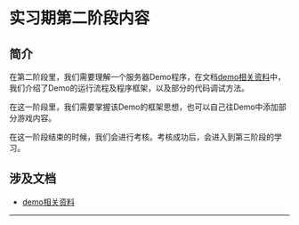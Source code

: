 # 实习期第二阶段内容

## 简介

在第二阶段里，我们需要理解一个服务器Demo程序，在文档[demo相关资料](/lib/elixir安装及demo相关资料.md#二_demo流程分析)中，我们介绍了Demo的运行流程及程序框架，以及部分的代码调试方法。

在这一阶段里，我们需要掌握该Demo的框架思想，也可以自己往Demo中添加部分游戏内容。

在这一阶段结束的时候，我们会进行考核。考核成功后，会进入到第三阶段的学习。

## 涉及文档

* [demo相关资料](/lib/elixir安装及demo相关资料.md#二_demo流程分析)

---
